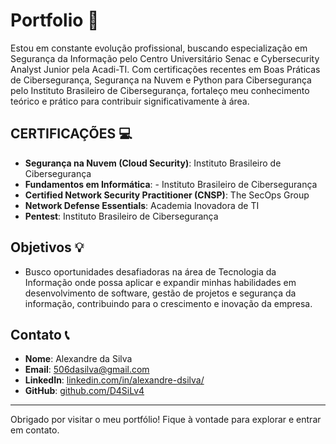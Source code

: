 # Portfolio 🚀

Estou em constante evolução profissional, buscando especialização em Segurança da Informação pelo Centro Universitário Senac e Cybersecurity Analyst Junior pela Acadi-TI. Com certificações recentes em Boas Práticas de Cibersegurança, Segurança na Nuvem e Python para Cibersegurança pelo Instituto Brasileiro de Cibersegurança, fortaleço meu conhecimento teórico e prático para contribuir significativamente à área.

## CERTIFICAÇÕES 💻

- **Segurança na Nuvem (Cloud Security)**: Instituto Brasileiro de Cibersegurança
- **Fundamentos em Informática**: - Instituto Brasileiro de Cibersegurança
- **Certified Network Security Practitioner (CNSP)**: The SecOps Group
- **Network Defense Essentials**: Academia Inovadora de TI
- **Pentest**:  Instituto Brasileiro de Cibersegurança


## Objetivos 💡

- Busco oportunidades desafiadoras na área de Tecnologia da Informação onde possa aplicar e
expandir minhas habilidades em desenvolvimento de software, gestão de projetos e segurança da
informação, contribuindo para o crescimento e inovação da empresa.

## Contato 📞

- **Nome**: Alexandre da Silva 
- **Email**: [506dasilva@gmail.com](mailto:506dasilva@gmail.com)
- **LinkedIn**: [linkedin.com/in/alexandre-dsilva/](https://www.linkedin.com/in/alexandre-dsilva/)
- **GitHub**: [github.com/D4SiLv4](https://github.com/D4SiLv4)

---

Obrigado por visitar o meu portfólio! Fique à vontade para explorar e entrar em contato. 
